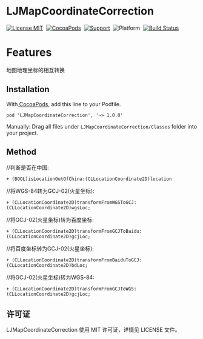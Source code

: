 # LJMapCoordinateCorrection
[![License MIT](https://img.shields.io/badge/license-MIT-green.svg?style=flat)](https://github.com/liuliangju/LJMapCoordinateCorrection/raw/master/LICENSE)&nbsp;
[![CocoaPods](http://img.shields.io/cocoapods/v/LJUserCenter.svg?style=flat)](http://cocoapods.org/?q=LJMapCoordinateCorrection)&nbsp;
[![Support](https://img.shields.io/badge/support-iOS%207%2B%20-blue.svg?style=flat)](https://www.apple.com/nl/ios/)&nbsp;
![Platform](http://cocoapod-badges.herokuapp.com/p/LJUserCenter/badge.png)&nbsp;
[![Build Status](https://travis-ci.org/liuliangju/LJUserCenter.svg?branch=master)](https://travis-ci.org/liuliangju/LJMapCoordinateCorrection)

Features
==============
 地图地理坐标的相互转换


## Installation
With[ CocoaPods,](https://cocoapods.org/) add this line to your Podfile.

```
pod 'LJMapCoordinateCorrection', '~> 1.0.0' 
```
Manually:
Drag all files under `LJMapCoordinateCorrection/Classes` folder into your project.

## Method
//判断是否在中国:<br />
``` objc
+ (BOOL)isLocationOutOfChina:(CLLocationCoordinate2D)location
```
//将WGS-84转为GCJ-02(火星坐标): <br />
``` objc
+ (CLLocationCoordinate2D)transformFromWGSToGCJ:(CLLocationCoordinate2D)wgsLoc;
```
//将GCJ-02(火星坐标)转为百度坐标:<br />
``` objc
+ (CLLocationCoordinate2D)transformFromGCJToBaidu:(CLLocationCoordinate2D)gcjLoc;
```
//将百度坐标转为GCJ-02(火星坐标):<br />
``` objc
+ (CLLocationCoordinate2D)transformFromBaiduToGCJ:(CLLocationCoordinate2D)bdLoc;
```
//将GCJ-02(火星坐标)转为WGS-84:<br />
``` objc
+ (CLLocationCoordinate2D)transformFromGCJToWGS:(CLLocationCoordinate2D)gcjLoc;
```
## 许可证
LJMapCoordinateCorrection 使用 MIT 许可证，详情见 LICENSE 文件。
